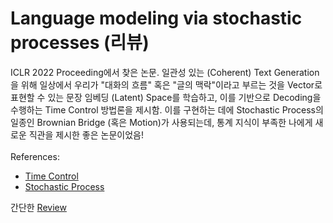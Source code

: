 # Language modeling via stochastic processes (리뷰)
ICLR 2022 Proceeding에서 찾은 논문. 일관성 있는 (Coherent) Text Generation을 위해 일상에서 우리가 "대화의 흐름" 혹은 "글의 맥락"이라고 부르는 것을 Vector로 표현할 수 있는 문장 임베딩 (Latent) Space를 학습하고, 이를 기반으로 Decoding을 수행하는 Time Control 방법론을 제시함. 이를 구현하는 데에 Stochastic Process의 일종인 Brownian Bridge (혹은 Motion)가 사용되는데, 통계 지식이 부족한 나에게 새로운 직관을 제시한 좋은 논문이었음!<br/><br/>
References:
* [Time Control](https://arxiv.org/abs/2203.11370)
* [Stochastic Process](https://blog.naver.com/yunjh7024/220871293114)

간단한 [Review](https://chainsmokers.oopy.io/diary/time-control)

